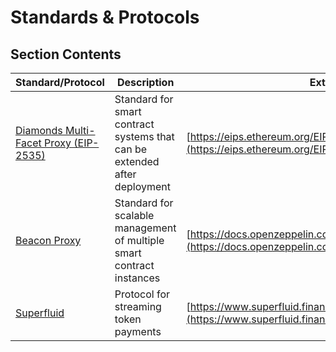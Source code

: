 # Standards & Protocols

## Section Contents

| Standard/Protocol                                                              | Description                                                               | External Link                                                                                                                |
| ------------------------------------------------------------------------------ | ------------------------------------------------------------------------- | ---------------------------------------------------------------------------------------------------------------------------- |
| [Diamonds Multi-Facet Proxy (EIP-2535)](./diamonds-multi-facet-proxy-eip-2535) | Standard for smart contract systems that can be extended after deployment | [https://eips.ethereum.org/EIPS/eip-2535](https://eips.ethereum.org/EIPS/eip-2535)                                           |
| [Beacon Proxy](./beacon-proxy)                                                 | Standard for scalable management of multiple smart contract instances     | [https://docs.openzeppelin.com/contracts/3.x/api/proxy#beacon](https://docs.openzeppelin.com/contracts/3.x/api/proxy#beacon) |
| [Superfluid](./superfluid)                                                     | Protocol for streaming token payments                                     | [https://www.superfluid.finance/](https://www.superfluid.finance/)                                                           |
